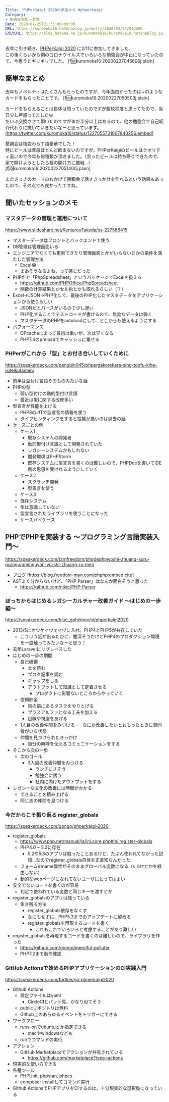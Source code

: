 ```yaml
---
Title: 'PHPerKaigi 2020の参加メモ #phperkaigi'
Category:
- 勉強会参加・登壇
Date: 2020-02-25T01:35:00+09:00
URL: https://kuromoka16.hatenablog.jp/entry/2020/02/24/013500
EditURL: https://blog.hatena.ne.jp/kuromoka16/kuromoka16.hatenablog.jp/atom/entry/26006613526782663
---
```


去年に引き続き、[PHPerKaigi 2020](https://phperkaigi.jp/2020/) に2/11に参加してきました。  
この後くらいから例のコロナウイルスでいろいろな勉強会が中止になっていたので、今思うとギリギリでした。
[f:id:kuromoka16:20200227045606j:plain]

## 簡単なまとめ
去年もノベルティはたくさんもらったのですが、今年面白かったのは↓のようなカードをもらったことです。
[f:id:kuromoka16:20200227050503j:plain]

カードをもらえることは自体は知っていたのですが数枚程度と思ってたので、当日少し戸惑ってましたｗ  
だいぶ交換させて頂いたのですがまだ半分以上はあるので、他の勉強会で自己紹介代わりに撒いていきたいなーと思っています。
[https://twitter.com/kuromoka16/status/1227055731007840256:embed]

懇親会は相変わらず超豪華でした！  
特にビールは普段ほとんど飲まないのですが、PHPerKaigiのビールはクオリティ高いので今年も何種類か頂きました。（余ったビールは持ち帰りできたので、家で開けようとしたら栓の開け方に苦戦…）
[f:id:kuromoka16:20200227051400j:plain]

またさっきのカードのおかげで懇親会で話すきっかけを作れるという効果もあったので、その点でも良かったですね。

## 聞いたセッションのメモ
### マスタデータの管理と運用について
https://www.slideshare.net/KentarouTakeda/ss-227566415

- マスターデータはフロントとバックエンドで使う
- DB管理は管理画面いる
- エンジニアでなくても更新できたり管理画面とかがいらないとかの条件を満たした管理方法
  - Excel😂
  - まあそうなるよね、って感じだった
- PHPだと「PhpSpreadsheet」というパッケージでExcelを扱える
  - https://github.com/PHPOffice/PhpSpreadsheet
  - 関数の計算結果とかセル色とかも取れるらしい（？）
- Excel→JSON→PHP化して、最後のPHP化したマスタデータをアプリケーションから使うらしい
  - JSONだとパースがいるので少し遅い
  - PHP化することでテストコードが書けるので、無効なデータは弾く
  - マスタデータのPHPをautoloadにして、どこからも使えるようにする
- パフォーマンス
  - OPcacheによって最初は重いが、次は早くなる
  - PHP7.4のpreloadでキャッシュに乗せる

### PHPerがこれから「型」とお付き合いしていくために
https://speakerdeck.com/penguin045/phpergakorekara-xing-toofu-kihe-isiteikutameni

- 前半は型付け言語そのものみたいな話
- PHPの型
  - 弱い型付けの動的型付け言語
  - 最近は型に関する改修多い
- 型宣言が性能を上げる
  - PHP8のJITで型宣言の情報を使う
  - タイプヒンティングをすると性能が悪いのは過去の話
- ケースごとの例
  - ケース1
    - 既存システムの開発者
    - 動的型付け言語として開発されていた
    - レガシーシステムかもしれない
    - 開発環境はPHPStorm
    - 既存システムに型宣言を書くのは難しいので、PHPDocを書いてIDE側の恩恵を受けれるようにしていく
  - ケース2
    - スクラッチ開発
    - 型宣言を使う
  - ケース3
  - 既存システム
  - 型は意識していない
  - 型宣言されたライブラリを使うことになった
  - ケースバイケース

## PHPでPHPを実装する 〜プログラミング言語実装入門〜
https://speakerdeck.com/tzmfreedom/phpdephpwoshi-zhuang-suru-puroguraminguyan-yu-shi-zhuang-ru-men

- ブログ
[https://blog.freedom-man.com/phphp:embed:cite]
- ASTよく分からないけど、「PHP Parser」はなんか面白そうと思った
  - https://github.com/nikic/PHP-Parser

### ぼっちからはじめるレガシーカルチャー改善ガイド 〜はじめの一歩編〜
https://speakerdeck.com/blue_goheimochi/phperkaigi2020

- 2013/5にオウケイウェイヴに入社。PHP4とPHP5が共存していた
  - こういう話が出るたびに、闇深そうだけどPHP4のプロダクション環境を一度触ってみたいなーと思う！
- 去年Laravelにリプレースした
- はじめの一歩の期間
  - 自己研鑽
    - 本を読む
    - ブロク記事を読む
    - ギャップをしる
    - アウトプットして知識として定着させる
      - プロダクトに影響ないところからやっていく
  - 信頼貯金
    - 目の前にあるタスクをやりとげる
    - プラスアルファとなる工夫を加える
    - 目線や視座をあげる
  - 1人目の改善仲間をみつける
    -　なにか改善したいとおもったときに賛同者がいる状態
  - 仲間を見つけられたきっかけ
    - 自分の興味を伝えるコミュニケーションをする
- そこから次の一歩
  - 次のゴール
    - 3人目の改善仲間をみつける
      - ランチにさそう
      - 勉強会に誘う
      - 社内に向けたアウトプットをする
- レガシーな文化の改善には時間がかかる
  - できることを積み上げる
  - 同じ志の仲間を見つける

### 今だからこそ振り返る register_globals
https://speakerdeck.com/gongo/phperkaigi-2020

- register_globals
  - https://www.php.net/manual/ja/ini.core.php#ini.register-globals
  - PHP4.0 ~ 5.3に存在
    - 5.2や5.3のアプリは触ったことあるけど、たぶん使われてなかった記憶…なのでregister_globals自体を正直知らんかった
  - フォームのname属性がそのままグローバル変数になる（`$_GET`とかを経由しない）
  - 動的なwebページになれてないユーザにとってはよい
- 安全でないコードを書くのが容易
  - 判定で使われている変数と同じキーを渡すとか
- register_globalsのアプリは残っている
  - 生き残る方法
    - register_globals依存をなくす
    - なにもせずに、PHP5.3までのアップデートに留める
    - register_globalsを再現するコードを書く
      - これもこれでいろいろと考慮することがあり難しい
- register_globalsを再現するコードを書くのは難しいので、ライブラリを作った
  - https://github.com/gongo/merciful-polluter
  - PHP7.2まで動作確認

### GitHub Actionsで始めるPHPアプリケーションのCI実践入門
https://speakerdeck.com/fortkle/ga-phperkaigi2020

- Github Actions
  - 設定ファイルはyaml
    - CircleCIとパット見、かなり似てそう 
  - publicリポジトリは無料
  - Github上のあらゆるイベントをトリガーにできる
- ワークフロー
  - runs-onでubuntuとか指定できる
    - macやwindowsなども
  - runでコマンドの実行
- アクション
  - GitHub Marketplaceでアクションが共有されている
    - https://github.com/marketplace?type=actions
- 現実的な使い方できる
- 各種ツール
  - PHPUnit, phpstan, phpcs
  - composer installしてコマンド実行
- Github ActionsでPHPアプリをCIするのは、十分現実的な選択肢になっている

    
